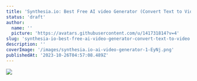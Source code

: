 ```yaml
---
title: 'Synthesia.io: Best Free AI video Generator (Convert Text to Video)'
status: 'draft'
author:
  name: ''
  picture: 'https://avatars.githubusercontent.com/u/141731814?v=4'
slug: 'synthesia-io-best-free-ai-video-generator-convert-text-to-video'
description: ''
coverImage: '/images/synthesia.io-ai-video-generator-1-EyNj.png'
publishedAt: '2023-10-26T04:57:08.489Z'
---
```


![](/images/synthesia.io-ai-video-generator-1-czOT.png)



